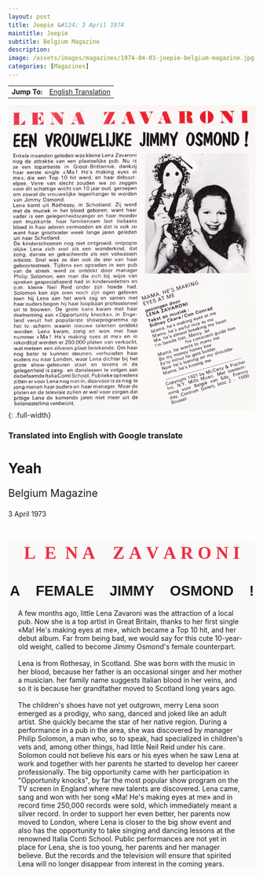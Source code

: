 ```yaml
---
layout: post
title: Joepie &#124; 3 April 1974
maintitle: Joepie
subtitle: Belgium Magazine
description: 
image: /assets/images/magazines/1974-04-03-joepie-belgium-magazine.jpg
categories: [Magazines]
---
```


<link href="https://fonts.googleapis.com/css2?family=Abril+Fatface&display=swap" rel="stylesheet">
<link href="https://fonts.googleapis.com/css2?family=Acme&display=swap" rel="stylesheet">

<table>
<tr align="center">
<th>Jump To:</th>
<td><a href="#translated-into-english-with-google-translate">English Translation</a></td>
</tr>
</table>

![](/assets/images/magazines/1974-04-03-joepie-belgium-magazine.jpg){: .full-width}

### Translated into English with Google translate

<h1>Yeah</h1>

<p class="h2">Belgium Magazine</p>

<p class="post-meta">3 April 1973</p>

<div class="background">
<h1 class="Abril-Fatface center red">L&nbsp;&nbsp;E&nbsp;&nbsp;N&nbsp;A&nbsp;&nbsp;&nbsp;&nbsp;Z&nbsp;A&nbsp;V&nbsp;A&nbsp;R&nbsp;O&nbsp;N&nbsp;I</h1>
<h1 class="Acme center">A&nbsp;&nbsp;&nbsp;&nbsp;FEMALE&nbsp;&nbsp;&nbsp;&nbsp;JIMMY&nbsp;&nbsp;&nbsp;&nbsp;OSMOND&nbsp;&nbsp;&nbsp;&nbsp;!</h1>
<p class="margin">A few months ago, little Lena Zavaroni was the attraction of a local pub. Now she is a top artist in Great Britain, thanks to her first single «Ma! He's making eyes at me», which became a Top 10 hit, and her debut album. Far from being bad, we would say for this cute 10-year-old weight, called to become Jimmy Osmond's female counterpart.</p>
<br />
<p class="margin">Lena is from Rothesay, in Scotland. She was born with the music in her blood, because her father is an occasional singer and her mother a musician. her family name suggests Italian blood in her veins, and so it is because her grandfather moved to Scotland long years ago.</p>
<br />
<p class="margin">The children's shoes have not yet outgrown, merry Lena soon emerged as a prodigy, who sang, danced and joked like an adult artist. She quickly became the star of her native region. During a performance in a pub in the area, she was discovered by manager Philip Solomon, a man who, so to speak, had specialized in children's vets and, among other things, had little Neil Reid under his care. Solomon could not believe his ears or his eyes when he saw Lena at work and together with her parents he started to develop her career professionally. The big opportunity came with her participation in "Opportunity knocks", by far the most popular show program on the TV screen in England where new talents are discovered. Lena came, sang and won with her song «Ma! He's making eyes at me» and in record time 250,000 records were sold, which immediately meant a silver record. In order to support her even better, her parents now moved to London, where Lena is closer to the big show event and also has the opportunity to take singing and dancing lessons at the renowned Italia Conti School. Public performances are not yet in place for Lena, she is too young, her parents and her manager believe. But the records and the television will ensure that spirited Lena will no longer disappear from interest in the coming years.</p>
</div>

<style>
.h2 {font-size: 1.5em; font-weight: 400;}
.red {color:#f02e43;}
.center {text-align: center;}
.Abril-Fatface {font-family: 'Abril Fatface', cursive;  font-size: 3.75vw !important;}
.Acme {font-family: 'Acme', sans-serif;  font-size: 3vw !important;}
.background {background-color:#faf9f7;}
.margin {margin:0 20px;}
</style>

<!--
<h4>Dutch</h4>
<strong>LENA ZAVARONI</strong>
<strong>EEN VROUWELIJKE JIMMY OSMOND!</strong>
<p>Enkele maanden geleden was kleine Lena Zavaroni nog de attraktie van een plaatselijke pub. Nu is ze een topartieste in Groot- Brittannie, dankzij haar eerste single « Ma! He's making eyes at me», die een Top 10 hit werd, en haar debuut-elpee. Verre van slecht zouden we zo zeggen voor dit schattige wicht van 10 jaar oud, geroepen om zowat de vrouwelijke tegenhanger te worden van Jimmy Osmond.</p>

<p>Lena komt uit Rothesay, in Schotland. Zij werd met de muziek in het bloed geboren, want haar vader is een gelegenheidszanger en haar moeder een muzikante. haar familienaam laat italiaans bloed in haar aderen vermoeden en dat is ook zo want haar grootvader week lange jaren geleden uit naar Schotland.</p>

<p>De kinderschoenen nog niet ontgroeid, ontpopte olijke Lena zich snel als een wonderkind, dat zong, danste en gekscheerde als een volwassen artieste. Snel was ze dan ook de ster van haar geboortestreek. Tijdens een optreden in een pub van de streek werd ze ontdekt door manager Philip Solomon, een man die zich bij wijze van spreken gespecialiseerd had in kindervedetten en o.m. kleine Neil Reid onder zijn hoede had. Solomon kon zijn oren noch zijn ogen geloven toen hij Lena aan het werk zag en samen met haar ouders begon hij haar loopbaan professioneel uit te bouwen. De grote kans kwam met haar deelneming aan «Opportunity knocks», in Engeland veruit het populairste showprogramma op het tv.-scherm waarin nieuwe talenten ontdekt worden. Lena kwam, zong en won met haar nummer « Ma! He's making eyes at me» en in rekordtijd werden er 250.000 platen van verkocht, wat meteen een zilveren plaat betekende. Om haar nog beter te kunnen steunen, verhuisden haar ouders nu naar Londen, waar Lena dichter bij het grote show-gebeuren staat en tevens in de gelegenheid is zang- en danslessen te volgen aan debefaamde Italia Conti School. Publieke optredens zitten er voor Lena nog niet in, daarvoor is ze nog te jong menen haar ouders en haar manager. Maar de platen en de televisie zullen er wel voor zorgen dat pittige Lena de komende jaren niet meer uit de belangstelling verdwijnt.</p>
</div></div></div>
-->

